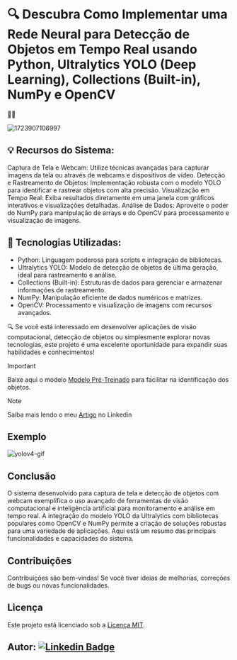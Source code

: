 # 🔍 Descubra Como Implementar uma Rede Neural para Detecção de Objetos em Tempo Real usando Python, Ultralytics YOLO (Deep Learning), Collections (Built-in), NumPy e OpenCV
 🚀📸
 
![1723907106997](https://github.com/user-attachments/assets/795e9bb9-85c0-4d8e-918c-d4162914f215)

## 💡 Recursos do Sistema:
Captura de Tela e Webcam: Utilize técnicas avançadas para capturar imagens da tela ou através de webcams e dispositivos de vídeo.
Detecção e Rastreamento de Objetos: Implementação robusta com o modelo YOLO para identificar e rastrear objetos com alta precisão.
Visualização em Tempo Real: Exiba resultados diretamente em uma janela com gráficos interativos e visualizações detalhadas.
Análise de Dados: Aproveite o poder do NumPy para manipulação de arrays e do OpenCV para processamento e visualização de imagens.

## 🔧 Tecnologias Utilizadas:
- Python: Linguagem poderosa para scripts e integração de bibliotecas.
- Ultralytics YOLO: Modelo de detecção de objetos de última geração, ideal para rastreamento e análise.
- Collections (Built-in): Estruturas de dados para gerenciar e armazenar informações de rastreamento.
- NumPy: Manipulação eficiente de dados numéricos e matrizes.
- OpenCV: Processamento e visualização de imagens com recursos avançados.

🔍 Se você está interessado em desenvolver aplicações de visão computacional, detecção de objetos ou simplesmente explorar novas tecnologias, este projeto é uma excelente oportunidade para expandir suas habilidades e conhecimentos!

> [!IMPORTANT]
> Baixe aqui o modelo [Modelo Pré-Treinado](https://drive.google.com/file/d/1Wi7PFmfaSqTKAnCzQIlvokL_Myg4j2AS/view) para facilitar na identificação dos objetos.

> [!NOTE]
> Saiba mais lendo o meu [Artigo](https://www.linkedin.com/posts/levilucena_detecaexaetodeobjetos-python-ultralyticsyolo-activity-7230636874141204480-ReDR?utm_source=share&utm_medium=member_desktop) no Linkedin 

## Exemplo
![yolov4-gif](https://github.com/user-attachments/assets/851142cd-902a-468a-82cb-74f0df040383)

## Conclusão
O sistema desenvolvido para captura de tela e detecção de objetos com webcam exemplifica o uso avançado de ferramentas de visão computacional e inteligência artificial para monitoramento e análise em tempo real. A integração do modelo YOLO da Ultralytics com bibliotecas populares como OpenCV e NumPy permite a criação de soluções robustas para uma variedade de aplicações. Aqui está um resumo das principais funcionalidades e capacidades do sistema.

## Contribuições
Contribuições são bem-vindas! Se você tiver ideias de melhorias, correções de bugs ou novas funcionalidades.

## Licença
Este projeto está licenciado sob a [Licença MIT](LICENSE).

## Autor: [![Linkedin Badge](https://img.shields.io/badge/-LinkedIn-blue?style=flat-square&logo=Linkedin&logoColor=white&link=https://www.linkedin.com/in/levilucena/)](https://www.linkedin.com/in/levilucena/)
